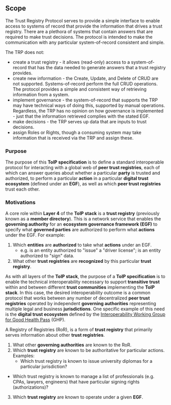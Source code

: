 
[//]: # (Pandoc Formatting Macros)

[//]: # (\mainmatter)

[//]: # (\doctitle)

## Scope

The Trust Registry Protocol serves to provide a simple interface to enable access to systems of record that provide the information that drives a trust registry. There are a plethora of systems that contain answers that are required to make trust decisions. The protocol is intended to make the communication with any particular system-of-record consistent and simple.

The TRP does not:  
  * create a trust registry - it allows (read-only) access to a system-of-record that has the data needed to generate answers that a trust registry provides.
  * create new information - the Create, Update, and Delete of CRUD are not supported. Systems-of-record perform the full CRUD operations. The protocol provides a simple and consistent way of retrieving information from a system.
  * implement governance - the system-of-record that supports the TRP may have technical ways of doing this, supported by manual operations. Regardless, the TRP has no opinion on how governance is implemented - just that the information retrieved complies with the stated EGF.
  * make decisions - the TRP serves up data that are inputs to trust decisions.
  * assign Roles or Rights, though a consuming system may take information that is received via the TRP and assign these.

### Purpose

The purpose of this **ToIP specification** is to define a standard interoperable protocol for interacting with a global web of **peer trust registries**, each of which can answer queries about whether a particular **party** is trusted and authorized, to perform a particular **action** in a particular **digital trust ecosystem** (defined under an **EGF**), as well as which **peer trust registries** trust each other.

### Motivations

A core role within **Layer 4** of the **ToIP stack** is a **trust registry** (previously known as a **member directory**). This is a network service that enables the **governing authority** for an **ecosystem governance framework (EGF)** to specify what **governed parties** are authorized to perform what **actions** under the EGF. For example:

1. Which **entities** are **authorized** to take what **actions** under an EGF. 
    - e.g.  is an entity authorized to "issue" a "driver license"; is an entity authorized to "sign" data. 
2. What other **trust registries** are **recognized** by this particular **trust registry**.

As with all layers of the **ToIP stack**, the purpose of a **ToIP specification** is to enable the technical interoperability necessary to support **transitive trust** within and between different **trust communities** implementing the **ToIP stack**. In this case, the desired interoperability outcome is a common protocol that works between any number of decentralized **peer trust registries** operated by independent **governing authorities** representing multiple legal and business **jurisdictions**. One specific example of this need is the **digital trust ecosystem** defined by the [Interoperability Working Group for Good Health Pass](https://wiki.trustoverip.org/pages/viewpage.action?pageId=73790) (GHP). 

A Registry of Registries (RoR), is a form of **trust registry** that primarily serves information about other **trust registries**. 

1. What other **governing authorities** are known to the RoR. 
2. Which **trust registry** are known to be authoritative for particular actions. Examples:
	- Which trust registry is known to issue university diplomas for a particular jurisdiction?
  - Which trust registry is known to manage a list of professionals (e.g. CPAs, lawyers, engineers) that have particular signing rights (authorizations)?
3. Which **trust registry** are known to operate under a given **EGF**.


